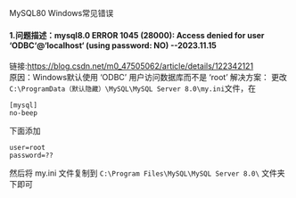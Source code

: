 MySQL80 Windows常见错误

#### 1.问题描述：**mysql8.0 ERROR 1045 (28000): Access denied for user ‘ODBC‘@‘localhost‘ (using password: NO)**  --2023.11.15
链接:<https://blog.csdn.net/m0_47505062/article/details/122342121><br>
原因：Windows默认使用 ‘ODBC’ 用户访问数据库而不是 ‘root’
解决方案： 更改 `C:\ProgramData（默认隐藏）\MySQL\MySQL Server 8.0\my.ini`文件，在
```
[mysql]
no-beep
```
下面添加
```  
user=root 
password=?? 
```
然后将 my.ini 文件复制到 `C:\Program Files\MySQL\MySQL Server 8.0\` 文件夹下即可
